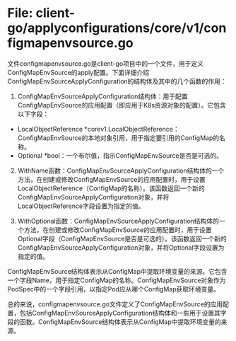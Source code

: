 # File: client-go/applyconfigurations/core/v1/configmapenvsource.go

文件configmapenvsource.go是client-go项目中的一个文件，用于定义ConfigMapEnvSource的apply配置。下面详细介绍ConfigMapEnvSourceApplyConfiguration的结构体及其中的几个函数的作用：

1. ConfigMapEnvSourceApplyConfiguration结构体：用于配置ConfigMapEnvSource的应用配置（即应用于K8s资源对象的配置）。它包含以下字段：

- LocalObjectReference *corev1.LocalObjectReference：ConfigMapEnvSource的本地对象引用，用于指定要引用的ConfigMap的名称。
- Optional *bool：一个布尔值，指示ConfigMapEnvSource是否是可选的。

2. WithName函数：ConfigMapEnvSourceApplyConfiguration结构体的一个方法，在创建或修改ConfigMapEnvSource的应用配置时，用于设置LocalObjectReference（ConfigMap的名称）。该函数返回一个新的ConfigMapEnvSourceApplyConfiguration对象，并将LocalObjectReference字段设置为指定的值。

3. WithOptional函数：ConfigMapEnvSourceApplyConfiguration结构体的一个方法，在创建或修改ConfigMapEnvSource的应用配置时，用于设置Optional字段（ConfigMapEnvSource是否是可选的）。该函数返回一个新的ConfigMapEnvSourceApplyConfiguration对象，并将Optional字段设置为指定的值。

ConfigMapEnvSource结构体表示从ConfigMap中提取环境变量的来源。它包含一个字段Name，用于指定ConfigMap的名称。ConfigMapEnvSource对象作为PodSpec中的一个字段引用，以指定Pod应从哪个ConfigMap获取环境变量。 

总的来说，configmapenvsource.go文件定义了ConfigMapEnvSource的应用配置，包括ConfigMapEnvSourceApplyConfiguration结构体和一些用于设置其字段的函数。ConfigMapEnvSource结构体表示从ConfigMap中提取环境变量的来源。

